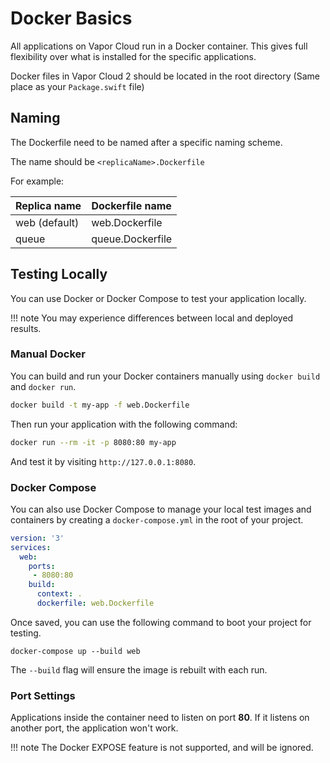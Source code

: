 # Docker Basics

All applications on Vapor Cloud run in a Docker container. This gives full flexibility over
what is installed for the specific applications.

Docker files in Vapor Cloud 2 should be located in the root directory (Same place as your `Package.swift` file)

## Naming

The Dockerfile need to be named after a specific naming scheme.

The name should be `<replicaName>.Dockerfile`

For example:

| Replica name | Dockerfile name |
| ------------ | --------------- |
| web (default) | web.Dockerfile |
| queue | queue.Dockerfile |

## Testing Locally

You can use Docker or Docker Compose to test your application locally.

!!! note
    You may experience differences between local and deployed results.

### Manual Docker

You can build and run your Docker containers manually using `docker build` and `docker run`.

```bash
docker build -t my-app -f web.Dockerfile
```

Then run your application with the following command:

```bash
docker run --rm -it -p 8080:80 my-app
```
And test it by visiting `http://127.0.0.1:8080`.

### Docker Compose

You can also use Docker Compose to manage your local test images and containers by creating a `docker-compose.yml` in the root of your project.

```yml
version: '3'
services:
  web:
    ports:
     - 8080:80
    build:
      context: .
      dockerfile: web.Dockerfile
```

Once saved, you can use the following command to boot your project for testing.

```
docker-compose up --build web
```

The `--build` flag will ensure the image is rebuilt with each run.

### Port Settings

Applications inside the container need to listen on port **80**. If it listens on another port, the application won't work.

!!! note
    The Docker EXPOSE feature is not supported, and will be ignored.
